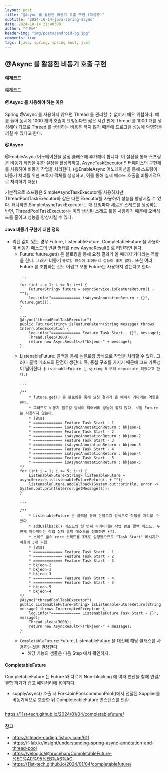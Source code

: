 ```yaml
---
layout: post
title: "@Async 를 활용한 비동기 호출 구현 (작성중)"
subtitle: "2024-10-14-java-spring-async"
date: 2024-10-14 21:40:00
author: "전봉근"
header-img: "img/posts/android-bg.jpg"
comments: true
tags: [java, spring, spring boot, jvm]
---
```


## @Async 를 활용한 비동기 호출 구현

#### 예제코드
[예제코드](https://github.com/bkjeon1614/java-example-code/tree/main/java11/bkjeon-mybatis-codebase)

#### @Async 를 사용해야 하는 이유
Spring @Async 를 사용하지 않으면 Thread 를 관리할 수 없어서 매우 위험하다. 예를 들어 동시에 1000 개의 호출이 요청된다면 짧은 시간 안에 Thread 를 1000 개를 생성해야 되므로 Thread 를 생성하는 비용은 적지 않기 때문에 프로그램 성능에 악영향을 끼칠 수 있다고 한다.

#### @Async
@EnableAsync 어노테이션을 설정 클래스에 추가해야 합니다. 이 설정을 통해 스프링은 비동기 작업을 위한 설정을 활성화하고, AsyncTaskExecutor 인터페이스의 구현체를 사용하여 비동기 작업을 처리한다. (@EnableAsync 어노테이션을 통해 스프링이 비동기 처리를 위한 프록시 객체를 생성하고, 이를 통해 실제 메소드 호출을 비동기적으로 처리하기 때문)     
    
기본적으로 스프링은 SimpleAsyncTaskExecutor를 사용하지만, ThreadPoolTaskExecutor와 같은 다른 Executor를 사용하여 성능을 향상시킬 수 있다. 왜냐하면 SimpleAsyncTaskExecutor는 매 요청마다 새로운 스레드를 생성하는 반면, ThreadPoolTaskExecutor는 미리 생성된 스레드 풀을 사용하기 때문에 오버헤드를 줄이고 성능을 향상시킬 수 있다.

#### Java 비동기 구현에 대한 정의
- 리턴 값이 있는 경우 Future, ListenableFuture, CompletableFuture 을 사용하며 비동기 메소드의 반환 형태를 new AsyncResult() 로 리턴하면 된다.
  - Future: future.get() 은 블로킹을 통해 요청 결과가 올 때까지 기다리는 역할을 한다. 그래서 비동기 `블로킹 방식이 되어버려 성능이 좋지 않다.` 또한 여러 Future 를 조합하는 것도 어렵고 보통 Future는 사용하지 않는다고 한다.
    ```
    ...

    for (int i = 1; i <= 5; i++) {
        Future<String> future = asyncService.isFeatureReturn(i + "");
        log.info("============= isAsyncAnnotationReturn : {}", future.get());
    }        
    ```          
    ```
    ...
    @Async("threadPoolTaskExecutor")
    public Future<String> isFeatureReturn(String message) throws InterruptedException {
        log.info("============= Feature Task Start - {}", message);
        Thread.sleep(3000);
        return new AsyncResult<>("bkjeon-" + message);
    }    
    ```     
  - ListenableFuture: 콜백을 통해 논블로킹 방식으로 작업을 처리할 수 있다. 그러나 콜백 메소드의 단점이 생긴다. 즉, 중첩 구조를 가지기 때문에 코드 가독성이 떨어진다. (`ListenableFuture 는 spring 6 부터 deprecate 되었다고 한다.`)
    ```
    ...

    /**
        * future.get() 은 블로킹을 통해 요청 결과가 올 때까지 기다리는 역할을 한다.
        * 그러므로 비동기 블로킹 방식이 되어버려 성능이 좋지 않다. 보통 Future 는 사용하지 않는다.
        * [결과]
        * ============= Feature Task Start - 1
        * ============= isAsyncAnnotationReturn : bkjeon-1
        * ============= Feature Task Start - 2
        * ============= isAsyncAnnotationReturn : bkjeon-2
        * ============= Feature Task Start - 3
        * ============= isAsyncAnnotationReturn : bkjeon-3
        * ============= Feature Task Start - 4
        * ============= isAsyncAnnotationReturn : bkjeon-4
        * ============= Feature Task Start - 5
        * ============= isAsyncAnnotationReturn : bkjeon-5
    */    
    for (int i = 1; i <= 5; i++) {
        ListenableFuture<String> listenableFuture = asyncService.isListenableFutureReturn(i + "");
        listenableFuture.addCallback(System.out::println, error -> System.out.println(error.getMessage()));
    }    
    ```     
    ```
    ...

    /**
        * ListenableFuture 은 콜백을 통해 논블로킹 방식으로 작업을 처리할 수 있다.
        * addCallback() 메소드의 첫 번째 파라미터는 작업 완료 콜백 메소드, 두 번째 파라미터는 작업 실패 콜백 메소드를 정의하면 된다.
        * 스레드 풀의 core 스레드를 3개로 설정했으므로 "Task Start" 메시지가 처음에 3개 찍힘
        * [결과]
        * ============= Feature Task Start - 1
        * ============= Feature Task Start - 2
        * ============= Feature Task Start - 3
        * bkjeon-2
        * bkjeon-1
        * bkjeon-3
        * ============= Feature Task Start - 4
        * ============= Feature Task Start - 5
        * bkjeon-5
        * bkjeon-4
    */    
    @Async("threadPoolTaskExecutor")
    public ListenableFuture<String> isListenableFutureReturn(String message) throws InterruptedException {
        log.info("============= ListenableFuture Task Start - {}", message);
        Thread.sleep(3000);
        return new AsyncResult<>("bkjeon-" + message);
    }    
    ```     
  - `CompletableFuture`: Future, ListenableFuture 을 대신해 해당 클래스를 사용하는것을 권장한다.
    - 해당 기능의 샘플은 다음 Step 에서 확인하자.

#### CompletableFuture 
CompletableFuture 는 Future 와 다르게 Non-blocking 에 여러 연산을 함께 연결/결합 하기가 쉽고 예외처리에 용이하다.
       
- supplyAsync() 호출 시 ForkJoinPool.commonPool()에서 전달된 Supplier를 비동기적으로 호출한 뒤 CompleteableFuture 인스턴스를 반환
  ```
  
  ```
https://11st-tech.github.io/2024/01/04/completablefuture/







#### 참고
- https://steady-coding.tistory.com/611
- https://f-lab.kr/insight/understanding-spring-async-annotation-and-thread-pool
- https://velog.io/@brucehan/CompletableFuture-%EC%A0%95%EB%A6%AC
- https://11st-tech.github.io/2024/01/04/completablefuture/